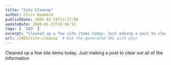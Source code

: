 ```yaml
---
title: "Site Cleanup"
author: Chris Hammond
publishDate: 2005-02-24T13:27:00
updateDate: 2008-01-23T16:50:52
tags: [ 'SEO' ]
excerpt: "Cleaned up a few site items today. Just making a post to clear out all of the..."
url: /2005/site-cleanup  # Use the generated URL with year
---
```

Cleaned up a few site items today. Just making a post to clear out all of the information
